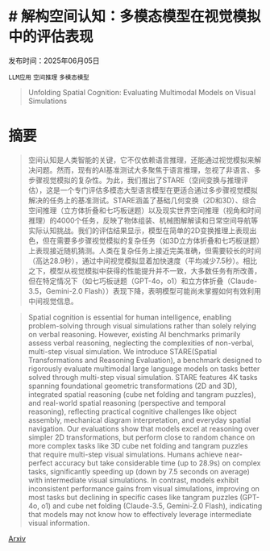 # # 解构空间认知：多模态模型在视觉模拟中的评估表现

发布时间：2025年06月05日

`LLM应用` `空间推理` `多模态模型`

> Unfolding Spatial Cognition: Evaluating Multimodal Models on Visual Simulations

# 摘要

> 空间认知是人类智能的关键，它不仅依赖语言推理，还能通过视觉模拟来解决问题。然而，现有的AI基准测试大多聚焦于语言推理，忽视了非语言、多步骤视觉模拟的复杂性。为此，我们推出了STARE（空间变换与推理评估），这是一个专门评估多模态大型语言模型在更适合通过多步骤视觉模拟解决的任务上的基准测试。STARE涵盖了基础几何变换（2D和3D）、综合空间推理（立方体折叠和七巧板谜题）以及现实世界空间推理（视角和时间推理）的4000个任务，反映了物体组装、机械图解解读和日常空间导航等实际认知挑战。我们的评估结果显示，模型在简单的2D变换推理上表现出色，但在需要多步骤视觉模拟的复杂任务（如3D立方体折叠和七巧板谜题）上表现接近随机猜测。人类在复杂任务上接近完美准确，但需要较长的时间（高达28.9秒），通过中间视觉模拟显着加快速度（平均减少7.5秒）。相比之下，模型从视觉模拟中获得的性能提升并不一致，大多数任务有所改善，但在特定情况下（如七巧板谜题（GPT-4o，o1）和立方体折叠（Claude-3.5，Gemini-2.0 Flash））表现下降，表明模型可能尚未掌握如何有效利用中间视觉信息。

> Spatial cognition is essential for human intelligence, enabling problem-solving through visual simulations rather than solely relying on verbal reasoning. However, existing AI benchmarks primarily assess verbal reasoning, neglecting the complexities of non-verbal, multi-step visual simulation. We introduce STARE(Spatial Transformations and Reasoning Evaluation), a benchmark designed to rigorously evaluate multimodal large language models on tasks better solved through multi-step visual simulation. STARE features 4K tasks spanning foundational geometric transformations (2D and 3D), integrated spatial reasoning (cube net folding and tangram puzzles), and real-world spatial reasoning (perspective and temporal reasoning), reflecting practical cognitive challenges like object assembly, mechanical diagram interpretation, and everyday spatial navigation. Our evaluations show that models excel at reasoning over simpler 2D transformations, but perform close to random chance on more complex tasks like 3D cube net folding and tangram puzzles that require multi-step visual simulations. Humans achieve near-perfect accuracy but take considerable time (up to 28.9s) on complex tasks, significantly speeding up (down by 7.5 seconds on average) with intermediate visual simulations. In contrast, models exhibit inconsistent performance gains from visual simulations, improving on most tasks but declining in specific cases like tangram puzzles (GPT-4o, o1) and cube net folding (Claude-3.5, Gemini-2.0 Flash), indicating that models may not know how to effectively leverage intermediate visual information.

[Arxiv](https://arxiv.org/abs/2506.04633)